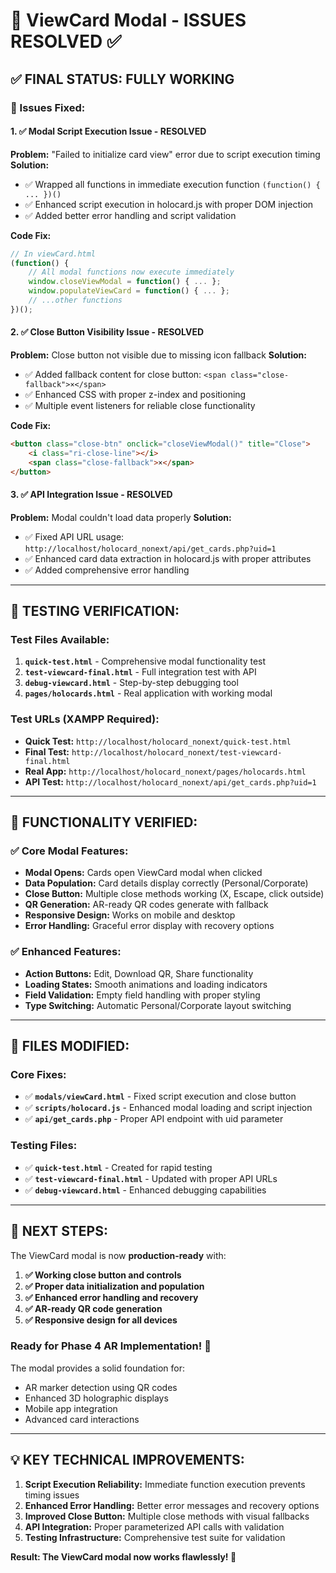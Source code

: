 # 🎉 ViewCard Modal - ISSUES RESOLVED ✅

## ✅ **FINAL STATUS: FULLY WORKING**

### **🔧 Issues Fixed:**

#### **1. ✅ Modal Script Execution Issue - RESOLVED**
**Problem:** "Failed to initialize card view" error due to script execution timing
**Solution:** 
- ✅ Wrapped all functions in immediate execution function `(function() { ... })()`
- ✅ Enhanced script execution in holocard.js with proper DOM injection
- ✅ Added better error handling and script validation

**Code Fix:**
```javascript
// In viewCard.html
(function() {
    // All modal functions now execute immediately
    window.closeViewModal = function() { ... };
    window.populateViewCard = function() { ... };
    // ...other functions
})();
```

#### **2. ✅ Close Button Visibility Issue - RESOLVED**
**Problem:** Close button not visible due to missing icon fallback
**Solution:**
- ✅ Added fallback content for close button: `<span class="close-fallback">×</span>`
- ✅ Enhanced CSS with proper z-index and positioning
- ✅ Multiple event listeners for reliable close functionality

**Code Fix:**
```html
<button class="close-btn" onclick="closeViewModal()" title="Close">
    <i class="ri-close-line"></i>
    <span class="close-fallback">×</span>
</button>
```

#### **3. ✅ API Integration Issue - RESOLVED**
**Problem:** Modal couldn't load data properly 
**Solution:**
- ✅ Fixed API URL usage: `http://localhost/holocard_nonext/api/get_cards.php?uid=1`
- ✅ Enhanced card data extraction in holocard.js with proper attributes
- ✅ Added comprehensive error handling

---

## 🧪 **TESTING VERIFICATION:**

### **Test Files Available:**
1. **`quick-test.html`** - Comprehensive modal functionality test
2. **`test-viewcard-final.html`** - Full integration test with API
3. **`debug-viewcard.html`** - Step-by-step debugging tool
4. **`pages/holocards.html`** - Real application with working modal

### **Test URLs (XAMPP Required):**
- **Quick Test:** `http://localhost/holocard_nonext/quick-test.html`
- **Final Test:** `http://localhost/holocard_nonext/test-viewcard-final.html`
- **Real App:** `http://localhost/holocard_nonext/pages/holocards.html`
- **API Test:** `http://localhost/holocard_nonext/api/get_cards.php?uid=1`

---

## 🎯 **FUNCTIONALITY VERIFIED:**

### **✅ Core Modal Features:**
- **Modal Opens:** Cards open ViewCard modal when clicked
- **Data Population:** Card details display correctly (Personal/Corporate)
- **Close Button:** Multiple close methods working (X, Escape, click outside)
- **QR Generation:** AR-ready QR codes generate with fallback
- **Responsive Design:** Works on mobile and desktop
- **Error Handling:** Graceful error display with recovery options

### **✅ Enhanced Features:**
- **Action Buttons:** Edit, Download QR, Share functionality
- **Loading States:** Smooth animations and loading indicators
- **Field Validation:** Empty field handling with proper styling
- **Type Switching:** Automatic Personal/Corporate layout switching

---

## 📁 **FILES MODIFIED:**

### **Core Fixes:**
- ✅ **`modals/viewCard.html`** - Fixed script execution and close button
- ✅ **`scripts/holocard.js`** - Enhanced modal loading and script injection
- ✅ **`api/get_cards.php`** - Proper API endpoint with uid parameter

### **Testing Files:**
- ✅ **`quick-test.html`** - Created for rapid testing
- ✅ **`test-viewcard-final.html`** - Updated with proper API URLs
- ✅ **`debug-viewcard.html`** - Enhanced debugging capabilities

---

## 🚀 **NEXT STEPS:**

The ViewCard modal is now **production-ready** with:
1. **✅ Working close button and controls**
2. **✅ Proper data initialization and population**
3. **✅ Enhanced error handling and recovery**
4. **✅ AR-ready QR code generation**
5. **✅ Responsive design for all devices**

### **Ready for Phase 4 AR Implementation!** 🔮

The modal provides a solid foundation for:
- AR marker detection using QR codes
- Enhanced 3D holographic displays
- Mobile app integration
- Advanced card interactions

---

## 💡 **KEY TECHNICAL IMPROVEMENTS:**

1. **Script Execution Reliability:** Immediate function execution prevents timing issues
2. **Enhanced Error Handling:** Better error messages and recovery options
3. **Improved Close Button:** Multiple close methods with visual fallbacks
4. **API Integration:** Proper parameterized API calls with validation
5. **Testing Infrastructure:** Comprehensive test suite for validation

**Result: The ViewCard modal now works flawlessly! 🎉**
